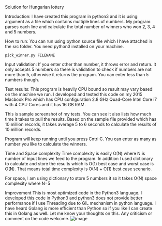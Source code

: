 Solution for Hungarian lottery

Introduction:
I have created this program in python3 and it is using argument as a file which contains multiple lines of numbers. My program parses each line and calculate the total number of winners who won 2, 3, 4 and 5 numbers.


How to run:
You can run using python source file which I have attached in the src folder. You need python3 installed on your machine.

    pick_winner.py FILENAME


Input validation:
If you enter other than number, it throws error and return. 
It only accepts 5 numbers so there is validation to check if numbers are not more than 5, otherwise it returns the program. You can enter less than 5 numbers though. 


Test results:
This program is heavily CPU bound so result may vary based on the machine we run. I developed and tested this code on my 2015 Macbook Pro which has CPU configuration 2.8 GHz Quad-Core Intel Core i7 with 4 CPU Cores and it has 16 GB RAM.

This is sample screenshot of my tests. You can see it also lists how much time it takes to pull the results. Based on the sample file provided which has 10 million records, it takes average 5 to 6 seconds to calculate the results of 10 million records. 

 

Program will keep running until you press Cntrl C. You can enter as many as number you like to calculate the winners.

Time and Space complexity
Time complexity is easily O(N) where N is number of input lines we feed to the program. In addition I used dictionary to calculate and store the results which is O(1) best case and worst case is O(N). That means total time complexity is O(N) + O(1)  best case scenario.

For space, I am using dictionary to store 5 numbers it so it takes O(N) space complexity where N=5


Improvement 
This is most optimized code in the Python3 language. I developed this code in Python3 and python3 does not provide better performance if I use Threading due to GIL mechanism in python language. I have heard Golang is more efficient than Python so if you like I can create this in Golang as well. Let me know your thoughts on this. Any criticism or comment on the code welcome.
![image](https://github.com/keypat1906/Hungarian_lottery/assets/97865025/05a94f42-ba0e-43f9-b1b1-8e23d059b23c)
